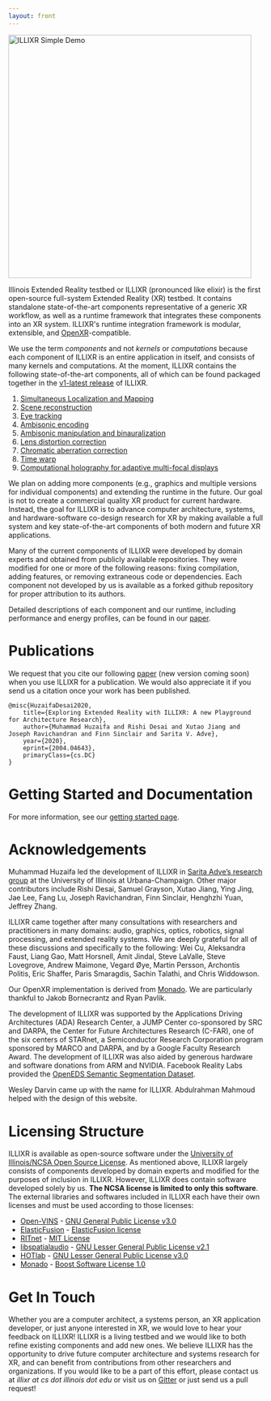 ```yaml
---
layout: front
---
```


<a href="https://www.youtube.com/watch?v=5GXsUP9_34U"><img alt="ILLIXR Simple Demo" src="https://img.youtube.com/vi/5GXsUP9_34U/0.jpg" style="width: 480px" class="center"></a>

Illinois Extended Reality testbed or ILLIXR (pronounced like elixir) is the first open-source full-system Extended Reality (XR) testbed. It contains standalone state-of-the-art components representative of a generic XR workflow, as well as a runtime framework that integrates these components into an XR system. ILLIXR's runtime integration framework is modular, extensible, and [OpenXR](https://www.khronos.org/openxr)-compatible.

We use the term _components_ and not _kernels_ or _computations_ because each component of ILLIXR is an entire application in itself, and consists of many kernels and computations. At the moment, ILLIXR contains the following state-of-the-art components, all of which can be found packaged together in the [v1-latest release](https://github.com/ILLIXR/ILLIXR/releases/tag/v1-latest) of ILLIXR.

1. [Simultaneous Localization and Mapping](https://github.com/ILLIXR/open_vins)
2. [Scene reconstruction](https://github.com/ILLIXR/ElasticFusion)
3. [Eye tracking](https://github.com/ILLIXR/RITnet)
4. [Ambisonic encoding](https://github.com/ILLIXR/audio_pipeline)
5. [Ambisonic manipulation and binauralization](https://github.com/ILLIXR/audio_pipeline)
6. [Lens distortion correction](https://github.com/ILLIXR/visual_postprocessing)
7. [Chromatic aberration correction](https://github.com/ILLIXR/visual_postprocessing)
8. [Time warp](https://github.com/ILLIXR/visual_postprocessing)
9. [Computational holography for adaptive multi-focal displays](https://github.com/ILLIXR/HOTlab)

We plan on adding more components (e.g., graphics and multiple versions for individual components) and extending the runtime in the future. Our goal is not to create a commercial quality XR product for current hardware. Instead, the goal for ILLIXR is to advance computer architecture, systems, and hardware-software co-design research for XR by making available a full system and key state-of-the-art components of both modern and future XR applications.

Many of the current components of ILLIXR were developed by domain experts and obtained from publicly available repositories. They were modified for one or more of the following reasons: fixing compilation, adding features, or removing extraneous code or dependencies. Each component not developed by us is available as a forked github repository for proper attribution to its authors.

Detailed descriptions of each component and our runtime, including performance and energy profiles, can be found in our [paper](https://arxiv.org/pdf/2004.04643.pdf).

# Publications

We request that you cite our following [paper](https://arxiv.org/pdf/2004.04643.pdf) (new version coming soon) when you use ILLIXR for a publication. We would also appreciate it if you send us a citation once your work has been published.

```
@misc{HuzaifaDesai2020,
    title={Exploring Extended Reality with ILLIXR: A new Playground for Architecture Research},
    author={Muhammad Huzaifa and Rishi Desai and Xutao Jiang and Joseph Ravichandran and Finn Sinclair and Sarita V. Adve},
    year={2020},
    eprint={2004.04643},
    primaryClass={cs.DC}
}
```

# Getting Started and Documentation

For more information, see our [getting started page](https://illixr.github.io/ILLIXR/docs/getting_started/).

# Acknowledgements

Muhammad Huzaifa led the development of ILLIXR in [Sarita Adve’s research group](http://rsim.cs.illinois.edu/) at the University of Illinois at Urbana-Champaign. Other major contributors include Rishi Desai, Samuel Grayson, Xutao Jiang, Ying Jing, Jae Lee, Fang Lu, Joseph Ravichandran, Finn Sinclair, Henghzhi Yuan, Jeffrey Zhang.

ILLIXR came together after many consultations with researchers and practitioners in many domains: audio, graphics, optics, robotics, signal processing, and extended reality systems. We are deeply grateful for all of these discussions and specifically to the following: Wei Cu, Aleksandra Faust, Liang Gao, Matt Horsnell, Amit Jindal, Steve LaValle, Steve Lovegrove, Andrew Maimone, Vegard &#216;ye, Martin Persson, Archontis Politis, Eric Shaffer, Paris Smaragdis, Sachin Talathi, and Chris Widdowson.

Our OpenXR implementation is derived from [Monado](https://monado.dev). We are particularly thankful to Jakob Bornecrantz and Ryan Pavlik.

The development of ILLIXR was supported by the Applications Driving Architectures (ADA) Research Center, a JUMP Center co-sponsored by SRC and DARPA, the Center for Future Architectures Research (C-FAR), one of the six centers of STARnet, a Semiconductor Research Corporation program sponsored by MARCO and DARPA, and by a Google Faculty Research Award. The development of ILLIXR was also aided by generous hardware and software donations from ARM and NVIDIA. Facebook Reality Labs provided the [OpenEDS Semantic Segmentation Dataset](https://research.fb.com/programs/openeds-challenge/).

Wesley Darvin came up with the name for ILLIXR. Abdulrahman Mahmoud helped with the design of this website.

# Licensing Structure

ILLIXR is available as open-source software under the [University of Illinois/NCSA Open Source License](https://github.com/ILLIXR/illixr.github.io/blob/master/LICENSE). As mentioned above, ILLIXR largely consists of components developed by domain experts and modified for the purposes of inclusion in ILLIXR. However, ILLIXR does contain software developed solely by us. **The NCSA license is limited to only this software**. The external libraries and softwares included in ILLIXR each have their own licenses and must be used according to those licenses:

- [Open-VINS](https://github.com/rpng/open_vins) - [GNU General Public License v3.0](https://www.gnu.org/licenses/gpl-3.0.html)
- [ElasticFusion](https://github.com/mp3guy/ElasticFusion) - [ElasticFusion license](https://github.com/mp3guy/ElasticFusion/blob/master/LICENSE.txt)
- [RITnet](https://github.com/ILLIXR/RITnet) - [MIT License](https://github.com/AayushKrChaudhary/RITnet/blob/master/License.md)
- [libspatialaudio](https://github.com/videolabs/libspatialaudio) - [GNU Lesser General Public License v2.1](https://www.gnu.org/licenses/old-licenses/lgpl-2.1.html)
- [HOTlab](https://github.com/MartinPersson/HOTlab) - [GNU Lesser General Public License v3.0](https://www.gnu.org/licenses/lgpl-3.0.html)
- [Monado](https://gitlab.freedesktop.org/monado/monado) - [Boost Software License 1.0](https://choosealicense.com/licenses/bsl-1.0)

# Get In Touch

Whether you are a computer architect, a systems person, an XR application developer, or just anyone interested in XR, we would love to hear your feedback on ILLIXR! ILLIXR is a living testbed and we would like to both refine existing components and add new ones. We believe ILLIXR has the opportunity to drive future computer architecture and systems research for XR, and can benefit from contributions from other researchers and organizations. If you would like to be a part of this effort, please contact us at _illixr at cs dot illinois dot edu_ or visit us on [Gitter](https://gitter.im/ILLIXR/community) or just send us a pull request!
